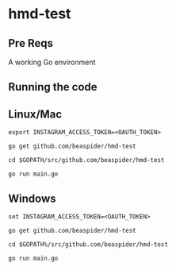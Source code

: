 # hmd-test

## Pre Reqs

A working Go environment

## Running the code

## Linux/Mac
`export INSTAGRAM_ACCESS_TOKEN=<OAUTH_TOKEN>`

`go get github.com/beaspider/hmd-test`

`cd $GOPATH/src/github.com/beaspider/hmd-test`

`go run main.go`

## Windows
`set INSTAGRAM_ACCESS_TOKEN=<OAUTH_TOKEN>`

`go get github.com/beaspider/hmd-test`

`cd $GOPATH%/src/github.com/beaspider/hmd-test`

`go run main.go`
